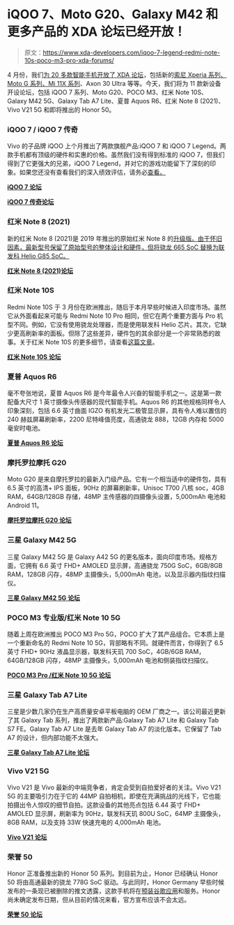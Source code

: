 # iQOO 7、Moto G20、Galaxy M42 和更多产品的 XDA 论坛已经开放！

> 原文：<https://www.xda-developers.com/iqoo-7-legend-redmi-note-10s-poco-m3-pro-xda-forums/>

4 月份，我们[为 20 多款智能手机开放了 XDA 论坛](https://www.xda-developers.com/xda-forums-lenovo-legion-phone-duel-2-nokia-x20-nokia-x10-nokia-g20-nokia-g10-realme-c25-realme-c21-realme-c20/)，包括新的[索尼 Xperia 系列、Moto G 系列、Mi 11X 系列](https://www.xda-developers.com/xiaomi-mi-mix-fold-mi-11-lite-mi-11i-mi-11-ultra-redmi-note-10-forums/)、Axon 30 Ultra 等等。今天，我们将为 11 款新设备开设论坛，包括 iQOO 7 系列、Moto G20、POCO M3、红米 Note 10S、Galaxy M42 5G、Galaxy Tab A7 Lite、夏普 Aquos R6、红米 Note 8 (2021)、Vivo V21 5G 和即将推出的 Honor 50。

### iQOO 7 / iQOO 7 传奇

Vivo 的子品牌 iQOO 上个月推出了两款旗舰产品:iQOO 7 和 iQOO 7 Legend。两款手机都有顶级的硬件和实惠的价格。虽然我们没有得到标准的 iQOO 7，但我们得到了它更强大的兄弟，iQOO 7 Legend，并对它的游戏功能留下了深刻的印象。如果您还没有查看我们的深入绩效评估，请务必[查看。](https://www.xda-developers.com/iqoo-7-legend-review/)

**[iQOO 7 论坛](https://forum.xda-developers.com/f/iqoo-7.12319/)**

**[iQOO 7 传奇论坛](https://forum.xda-developers.com/f/iqoo-7-legend.12321/)**

### 红米 Note 8 (2021)

新的红米 Note 8 (2021)是 2019 年推出的原始红米 Note 8 的[升级版。由于怀旧因素，最新型号保留了原始型号的整体设计和硬件，但将骁龙 665 SoC 替换为联发科 Helio G85 SoC。](https://www.xda-developers.com/redmi-note-8-2021-announced/)

**[红米 Note 8 (2021)论坛](https://forum.xda-developers.com/f/xiaomi-redmi-note-8-2021.12305/)**

### 红米 Note 10S

Redmi Note 10S 于 3 月份在欧洲推出，随后于本月早些时候进入印度市场。虽然它从外面看起来可能与 Redmi Note 10 Pro 相同，但它在两个重要方面与 Pro 机型不同。例如，它没有使用骁龙处理器，而是使用联发科 Helio 芯片。其次，它缺少更高刷新率的面板。但除了这些差异，硬件包的其余部分是一个非常熟悉的故事。关于红米 Note 10S 的更多细节，请查看[这篇文章](https://www.xda-developers.com/redmi-note-10s-launches-in-india-as-an-affordable-redmi-note-10-pro-sibling/)。

**[红米 Note 10S 论坛](https://forum.xda-developers.com/f/redmi-note-10s.12317/)**

### 夏普 Aquos R6

毫不夸张地说，夏普 Aquos R6 是今年最令人兴奋的智能手机之一。这是第一款配备大尺寸 1 英寸摄像头传感器的现代智能手机。Aquos R6 的其他规格同样令人印象深刻，包括 6.6 英寸曲面 IGZO 有机发光二极管显示屏，具有令人难以置信的 240 赫兹屏幕刷新率，2200 尼特峰值亮度，高通骁龙 888，12GB 内存和 5000 毫安时电池。

**[夏普 Aquos R6 论坛](https://forum.xda-developers.com/f/sharp-aquos-r6.12299/)**

### 摩托罗拉摩托 G20

Moto G20 是来自摩托罗拉的最新入门级产品。它有一个相当适中的硬件包，具有 6.5 英寸的高清+ IPS 面板，90Hz 的屏幕刷新率，Unisoc T700 八核 soc，4GB RAM，64GB/128GB 存储，48MP 主传感器的四摄像头设置，5,000mAh 电池和 Android 11。

**[摩托罗拉摩托 G20 论坛](https://forum.xda-developers.com/f/motorola-moto-g20.12327/)**

### 三星 Galaxy M42 5G

三星 Galaxy M42 5G 是 Galaxy A42 5G 的更名版本，面向印度市场。规格方面，它拥有 6.6 英寸 FHD+ AMOLED 显示屏，高通骁龙 750G SoC，6GB/8GB RAM，128GB 闪存，48MP 主摄像头，5,000mAh 电池，以及显示器内指纹扫描仪。

**[三星 Galaxy M42 5G 论坛](https://forum.xda-developers.com/f/samsung-galaxy-m42-5g.12325/)**

### POCO M3 专业版/红米 Note 10 5G

随着上周在欧洲推出 POCO M3 Pro 5G，POCO 扩大了其产品组合。它本质上是一个重新命名的 Redmi Note 10 5G，背部略有不同。就硬件而言，你得到了 6.5 英寸 FHD+ 90Hz 液晶显示器，联发科天玑 700 SoC，4GB/6GB RAM，64GB/128GB 闪存，48MP 主摄像头，5,000mAh 电池和侧装指纹扫描仪。

**[POCO M3 Pro /红米 Note 10 5G 论坛](https://forum.xda-developers.com/f/poco-m3-pro-redmi-note-10-5g.12315/)**

### 三星 Galaxy Tab A7 Lite

三星是少数几家仍在生产高质量安卓平板电脑的 OEM 厂商之一。该公司最近更新了其 Galaxy Tab 系列，推出了两款新产品:Galaxy Tab A7 Lite 和 Galaxy Tab S7 FE。Galaxy Tab A7 Lite 是去年 Galaxy Tab A7 的淡化版本。它保留了 Tab A7 的设计，但内部功能不太强大。

**[三星 Galaxy Tab A7 Lite 论坛](https://forum.xda-developers.com/f/samsung-galaxy-tab-a7-lite.12329/)**

### Vivo V21 5G

Vivo V21 是 Vivo 最新的中端竞争者，肯定会受到自拍爱好者的关注。Vivo V21 5G 的主要吸引力在于它的 44MP 自拍相机，即使在充满挑战的光线下，它也能拍摄出令人惊叹的细节自拍。这款设备的其他亮点包括 6.44 英寸 FHD+ AMOLED 显示屏，刷新率为 90Hz，联发科天玑 800U SoC，64MP 主摄像头，8GB RAM，以及支持 33W 快速充电的 4,000mAh 电池。

**[Vivo V21 论坛](https://forum.xda-developers.com/f/vivo-v21-5g.12323/)**

### 荣誉 50

Honor 正准备推出新的 Honor 50 系列。到目前为止，Honor 已经确认 Honor 50 将由高通最新的骁龙 778G SoC 驱动。与此同时，Honor Germany 早些时候发布的一条现已被删除的推文透露，这款手机将在[预装谷歌应用](https://www.xda-developers.com/honor-50-google-apps/)和服务。Honor 尚未确定发布日期，但从目前的情况来看，官方宣布应该不会太远。

**[荣誉 50 论坛](https://forum.xda-developers.com/f/honor-50.12309/)**